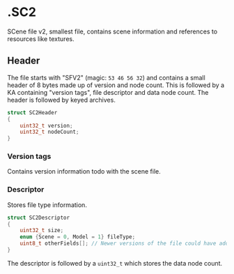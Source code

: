 # .SC2

SCene file v2, smallest file, contains scene information and references to resources like textures.

## Header

The file starts with "SFV2" (magic: `53 46 56 32`) and contains a small header of 8 bytes made up of version and node count. This is followed by a KA containing "version tags", file descriptor and data node count. The header is followed by keyed archives.

```c
struct SC2Header
{
    uint32_t version;
    uint32_t nodeCount;
}
```

### Version tags

Contains version information todo with the scene file.

### Descriptor

Stores file type information.

```c
struct SC2Descriptor
{
    uint32_t size;
    enum {Scene = 0, Model = 1} fileType;
    uint8_t otherFields[]; // Newer versions of the file could have additional fields we don't handle
}
```

The descriptor is followed by a `uint32_t` which stores the data node count.
